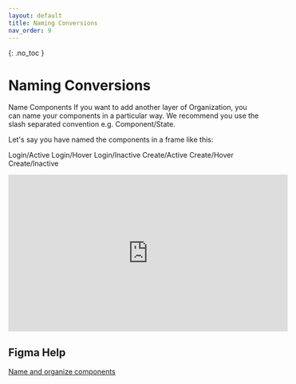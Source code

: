 ```yaml
---
layout: default
title: Naming Conversions
nav_order: 9
---
```


{: .no_toc }

#  Naming Conversions

Name Components
If you want to add another layer of Organization, you can name your components in a particular way. We recommend you use the slash separated convention e.g. Component/State.

Let's say you have named the components in a frame like this:

Login/Active
Login/Hover
Login/Inactive
Create/Active
Create/Hover
Create/Inactive

<iframe width="560" height="315" src="https://www.youtube.com/embed/hEUO-9s7db4" title="YouTube video player" frameborder="0" allow="accelerometer; autoplay; clipboard-write; encrypted-media; gyroscope; picture-in-picture" allowfullscreen></iframe>

## Figma Help
[Name and organize components](https://help.figma.com/hc/en-us/articles/360038663994-Name-and-organize-components#:~:text=Figma%20uses%20the%20slash%20naming,create%20another%20level%20of%20hierarchy.&text=The%20text%20before%20the%20first,name%20of%20the%20component%20set.)
